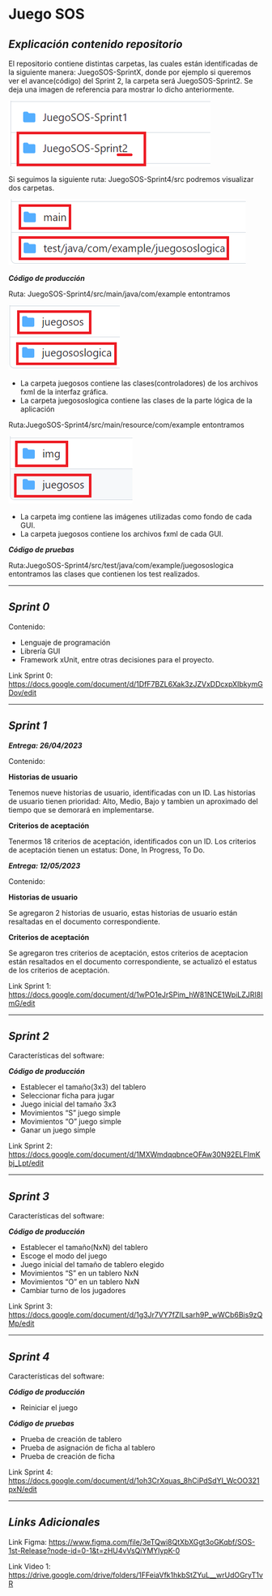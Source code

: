 <h1>Juego SOS</h1>

<h2><i>Explicación contenido repositorio</i></h2>

El repositorio contiene distintas carpetas, las cuales están identificadas de la siguiente manera: JuegoSOS-SprintX,
donde por ejemplo si queremos ver el avance(código) del Sprint 2, la carpeta será JuegoSOS-Sprint2.
Se deja una imagen de referencia para mostrar lo dicho anteriormente.

![](https://github.com/LuisBacaSandoval/CC3S2/blob/main/JuegoSOS/img/img1.PNG)

Si seguimos la siguiente ruta: JuegoSOS-Sprint4/src podremos visualizar dos carpetas.

![](https://github.com/LuisBacaSandoval/CC3S2/blob/main/JuegoSOS/img/img2.PNG)

<b><i>Código de producción</i></b>

Ruta: JuegoSOS-Sprint4/src/main/java/com/example entontramos

![](https://github.com/LuisBacaSandoval/CC3S2/blob/main/JuegoSOS/img/img3.PNG)

- La carpeta juegosos contiene las clases(controladores) de los archivos fxml de la interfaz gráfica.
- La carpeta juegososlogica contiene las clases de la parte lógica de la aplicación

 Ruta:JuegoSOS-Sprint4/src/main/resource/com/example entontramos

![](https://github.com/LuisBacaSandoval/CC3S2/blob/main/JuegoSOS/img/img4.PNG)

- La carpeta img contiene las imágenes utilizadas como fondo de cada GUI.
- La carpeta juegosos contiene los archivos fxml de cada GUI.

<b><i>Código de pruebas</i></b>

Ruta:JuegoSOS-Sprint4/src/test/java/com/example/juegososlogica entontramos las clases que contienen
los test realizados.
<hr>

<h2><i>Sprint 0</i></h2>
Contenido:

<ul>
  <li>Lenguaje de programación</li>
  <li>Librería GUI</li>
  <li>Framework xUnit, entre otras decisiones para el proyecto.</li>
</ul>

Link Sprint 0: https://docs.google.com/document/d/1DfF7BZL6Xak3zJZVxDDcxpXIbkymGDov/edit
<hr>

<h2><i>Sprint 1</i></h2>
<b><i>Entrega: 26/04/2023</i></b>

Contenido:

  <b>Historias de usuario</b>
  
  Tenemos nueve historias de usuario, identificadas con un ID. Las historias de usuario tienen prioridad: Alto, Medio, Bajo
  y tambien un aproximado del tiempo que se demorará en implementarse.
  
  <b>Criterios de aceptación</b>
  
  Tenermos 18 criterios de aceptación, identificados con un ID. Los criterios de aceptación tienen un estatus: Done, In 
  Progress, To Do.

<b><i>Entrega: 12/05/2023</i></b>

Contenido:
  
  <b>Historias de usuario</b>
  
  Se agregaron 2 historias de usuario, estas historias de usuario están resaltadas en el documento correspondiente.
  
  <b>Criterios de aceptación</b>
  
  Se agregaron tres criterios de aceptación, estos criterios de aceptacion están resaltados en el documento
  correspondiente, se actualizó el estatus de los criterios de aceptación.

Link Sprint 1: https://docs.google.com/document/d/1wPO1eJrSPim_hW81NCE1WpiLZJRI8ImG/edit
<hr>

<h2><i>Sprint 2</i></h2>

Características del software:

<b><i>Código de producción</i></b>
<ul>
  <li>Establecer el tamaño(3x3) del tablero</li>
  <li>Seleccionar ficha para jugar</li>
  <li>Juego  inicial del tamaño 3x3</li>
  <li>Movimientos “S” juego simple</li>
  <li>Movimientos “O” juego simple</li>
  <li>Ganar un juego simple</li>
</ul>

Link Sprint 2: https://docs.google.com/document/d/1MXWmdqqbnceOFAw30N92ELFImKbj_Lpt/edit
<hr>

<h2><i>Sprint 3</i></h2>

Características del software:

<b><i>Código de producción</i></b>
<ul>
  <li>Establecer el tamaño(NxN) del tablero</li>
  <li>Escoge el modo del juego</li>
  <li>Juego  inicial del tamaño de tablero elegido</li>
  <li>Movimientos “S” en un tablero NxN</li>
  <li>Movimientos “O” en un tablero NxN</li>
  <li>Cambiar turno de los jugadores</li>
</ul>

Link Sprint 3: https://docs.google.com/document/d/1g3Jr7VY7fZILsarh9P_wWCb6Bis9zQMp/edit
<hr>

<h2><i>Sprint 4</i></h2>

Características del software:

<b><i>Código de producción</i></b>
<ul>
  <li>Reiniciar el juego</li>
</ul>

<b><i>Código de pruebas</i></b>
<ul>
  <li>Prueba de creación de tablero</li>
  <li>Prueba de asignación de ficha al tablero</li>
  <li>Prueba de creación de ficha</li>
</ul>

Link Sprint 4: https://docs.google.com/document/d/1oh3CrXquas_8hCiPdSdYl_WcOO321pxN/edit
<hr>

<h2><i>Links Adicionales</i></h2>

Link Figma: https://www.figma.com/file/3eTQwi8QtXbXGgt3oGKqbf/SOS-1st-Release?node-id=0-1&t=zHU4vVsQiYMYlypK-0

Link Video 1: https://drive.google.com/drive/folders/1FFeiaVfk1hkbStZYuL__wrUdOGryT1vR
